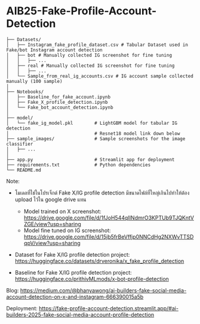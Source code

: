 # AIB25-Fake-Profile-Account-Detection

```
├── Datasets/
│   ├── Instagram_fake_profile_dataset.csv # Tabular Dataset used in Fake/bot Instagram account detection
│   ├── bot # Manually collected IG screenshot for fine tuning
│   │   ├── ...
│   ├── real # Manually collected IG screenshot for fine tuning
│   │   ├── ...
│   └── Sample_from_real_ig_accounts.csv # IG account sample collected manually (100 sample)
│
├── Notebooks/
│   ├── Baseline_for_fake_account.ipynb
│   ├── Fake_X_profile_detection.ipynb
│   └── Fake_bot_account_detection.ipynb
│
├── model/
│   └── fake_ig_model.pkl        # LightGBM model for tabular IG detection
│                                # Resnet18 model link down below
├── sample_images/               # Sample screenshots for the image classifier
│   ├── ...
│
├── app.py                       # Streamlit app for deployment
├── requirements.txt             # Python dependencies
└── README.md
```

Note:
- โมเดลที่ใช่ในโปรเจ็กต์ Fake X/IG profile detection มีขนาดไฟล์ที่ใหญ่เกินไปทำให้ต้อง upload ไว้ใน google drive แทน
  - Model trained on X screenshot: https://drive.google.com/file/d/1fJoH544qIINdmrO3KPTUb9TJQKntVZGE/view?usp=sharing
  - Model fine tuned on IG screenshot: https://drive.google.com/file/d/15jb5frBeVffjp0NNCdHg2NXWvTTSDqpV/view?usp=sharing

- Dataset for Fake X/IG profile detection project: https://huggingface.co/datasets/drveronika/x_fake_profile_detection
- Baseline for Fake X/IG profile detection project: https://huggingface.co/prithivMLmods/x-bot-profile-detection

Blog: https://medium.com/@bhanyawong/ai-builders-fake-social-media-account-detection-on-x-and-instagram-666390015a5b

Deployment: https://fake-profile-account-detection.streamlit.app/#ai-builders-2025-fake-social-media-account-profile-detection
